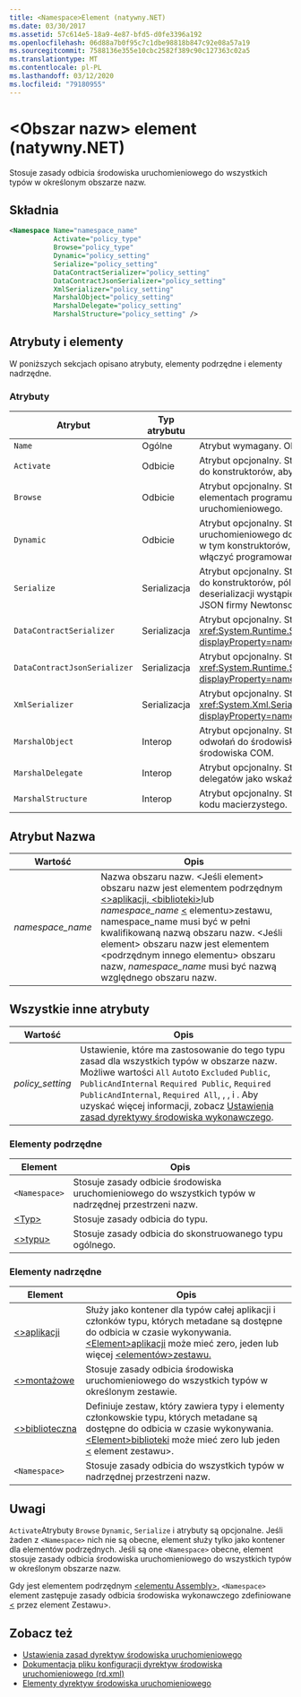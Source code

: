 ```yaml
---
title: <Namespace>Element (natywny.NET)
ms.date: 03/30/2017
ms.assetid: 57c614e5-18a9-4e87-bfd5-d0fe3396a192
ms.openlocfilehash: 06d88a7b0f95c7c1dbe98818b847c92e08a57a19
ms.sourcegitcommit: 7588136e355e10cbc2582f389c90c127363c02a5
ms.translationtype: MT
ms.contentlocale: pl-PL
ms.lasthandoff: 03/12/2020
ms.locfileid: "79180955"
---
```

# <a name="namespace-element-net-native"></a>\<Obszar nazw> element (natywny.NET)
Stosuje zasady odbicia środowiska uruchomieniowego do wszystkich typów w określonym obszarze nazw.  
  
## <a name="syntax"></a>Składnia  
  
```xml  
<Namespace Name="namespace_name"
           Activate="policy_type"
           Browse="policy_type"  
           Dynamic="policy_setting"  
           Serialize="policy_setting"  
           DataContractSerializer="policy_setting"  
           DataContractJsonSerializer="policy_setting"  
           XmlSerializer="policy_setting"  
           MarshalObject="policy_setting"  
           MarshalDelegate="policy_setting"  
           MarshalStructure="policy_setting" />  
```  
  
## <a name="attributes-and-elements"></a>Atrybuty i elementy  
 W poniższych sekcjach opisano atrybuty, elementy podrzędne i elementy nadrzędne.  
  
### <a name="attributes"></a>Atrybuty  
  
|Atrybut|Typ atrybutu|Opis|  
|---------------|--------------------|-----------------|  
|`Name`|Ogólne|Atrybut wymagany. Określa nazwę przestrzeni nazw.|  
|`Activate`|Odbicie|Atrybut opcjonalny. Steruje dostępem środowiska wykonawczego do konstruktorów, aby włączyć aktywację wystąpień.|  
|`Browse`|Odbicie|Atrybut opcjonalny. Steruje wykonywaniem zapytań o informacje o elementach programu, ale nie włącza dostępu do środowiska uruchomieniowego.|  
|`Dynamic`|Odbicie|Atrybut opcjonalny. Steruje dostępem środowiska uruchomieniowego do wszystkich elementów członkowskich typu, w tym konstruktorów, metod, pól, właściwości i zdarzeń, aby włączyć programowanie dynamiczne.|  
|`Serialize`|Serializacja|Atrybut opcjonalny. Steruje dostępem środowiska wykonawczego do konstruktorów, pól i właściwości, aby umożliwić serializowanie i deserializacji wystąpień typu przez biblioteki, takie jak serializator JSON firmy Newtonsoft.|  
|`DataContractSerializer`|Serializacja|Atrybut opcjonalny. Steruje zasadami serializacji, <xref:System.Runtime.Serialization.DataContractSerializer?displayProperty=nameWithType> która używa klasy.|  
|`DataContractJsonSerializer`|Serializacja|Atrybut opcjonalny. Steruje zasadami serializacji JSON, która używa <xref:System.Runtime.Serialization.Json.DataContractJsonSerializer?displayProperty=nameWithType> klasy.|  
|`XmlSerializer`|Serializacja|Atrybut opcjonalny. Steruje zasadami serializacji XML, która używa <xref:System.Xml.Serialization.XmlSerializer?displayProperty=nameWithType> tej klasy.|  
|`MarshalObject`|Interop|Atrybut opcjonalny. Steruje zasadami organizowania typów odwołań do środowiska wykonawczego systemu Windows i środowiska COM.|  
|`MarshalDelegate`|Interop|Atrybut opcjonalny. Steruje zasadami organizowania typów delegatów jako wskaźników funkcji do kodu macierzystego.|  
|`MarshalStructure`|Interop|Atrybut opcjonalny. Steruje zasadami organizowania struktur do kodu macierzystego.|  
  
## <a name="name-attribute"></a>Atrybut Nazwa  
  
|Wartość|Opis|  
|-----------|-----------------|  
|*namespace_name*|Nazwa obszaru nazw. \<Jeśli element> obszaru nazw jest elementem podrzędnym [ \<>aplikacji, ](application-element-net-native.md) [ \<biblioteki>](library-element-net-native.md)lub *namespace_name* [ \<](assembly-element-net-native.md) elementu>zestawu, namespace_name musi być w pełni kwalifikowaną nazwą obszaru nazw. \<Jeśli element> obszaru nazw jest elementem \<podrzędnym innego elementu> obszaru nazw, *namespace_name* musi być nazwą względnego obszaru nazw.|  
  
## <a name="all-other-attributes"></a>Wszystkie inne atrybuty  
  
|Wartość|Opis|  
|-----------|-----------------|  
|*policy_setting*|Ustawienie, które ma zastosowanie do tego typu zasad dla wszystkich typów w obszarze nazw. Możliwe wartości `All` `Auto`to `Excluded` `Public`, `PublicAndInternal` `Required Public`, `Required PublicAndInternal`, `Required All`, , , i . Aby uzyskać więcej informacji, zobacz [Ustawienia zasad dyrektywy środowiska wykonawczego](runtime-directive-policy-settings.md).|  
  
### <a name="child-elements"></a>Elementy podrzędne  
  
|Element|Opis|  
|-------------|-----------------|  
|`<Namespace>`|Stosuje zasady odbicie środowiska uruchomieniowego do wszystkich typów w nadrzędnej przestrzeni nazw.|  
|[\<Typ>](type-element-net-native.md)|Stosuje zasady odbicia do typu.|  
|[\<>typu>](typeinstantiation-element-net-native.md)|Stosuje zasady odbicia do skonstruowanego typu ogólnego.|  
  
### <a name="parent-elements"></a>Elementy nadrzędne  
  
|Element|Opis|  
|-------------|-----------------|  
|[\<>aplikacji](application-element-net-native.md)|Służy jako kontener dla typów całej aplikacji i członków typu, których metadane są dostępne do odbicia w czasie wykonywania. [ \<Element>aplikacji](application-element-net-native.md) może mieć zero, jeden lub więcej [ \<elementów>zestawu.](assembly-element-net-native.md)|  
|[\<>montażowe](assembly-element-net-native.md)|Stosuje zasady odbicia środowiska uruchomieniowego do wszystkich typów w określonym zestawie.|  
|[\<>biblioteczna](library-element-net-native.md)|Definiuje zestaw, który zawiera typy i elementy członkowskie typu, których metadane są dostępne do odbicia w czasie wykonywania. [ \<Element>biblioteki](library-element-net-native.md) może mieć zero lub jeden [ \<](assembly-element-net-native.md) element zestawu>.|  
|`<Namespace>`|Stosuje zasady odbicia do wszystkich typów w nadrzędnej przestrzeni nazw.|  
  
## <a name="remarks"></a>Uwagi  
 `Activate`Atrybuty `Browse` `Dynamic`, `Serialize` i atrybuty są opcjonalne. Jeśli żaden z `<Namespace>` nich nie są obecne, element służy tylko jako kontener dla elementów podrzędnych. Jeśli są one `<Namespace>` obecne, element stosuje zasady odbicia środowiska uruchomieniowego do wszystkich typów w określonym obszarze nazw.  
  
 Gdy jest elementem podrzędnym [ \<elementu Assembly>,](assembly-element-net-native.md) `<Namespace>` element zastępuje zasady odbicia środowiska wykonawczego zdefiniowane [ \<](assembly-element-net-native.md) przez element Zestawu>.  
  
## <a name="see-also"></a>Zobacz też

- [Ustawienia zasad dyrektyw środowiska uruchomieniowego](runtime-directive-policy-settings.md)
- [Dokumentacja pliku konfiguracji dyrektyw środowiska uruchomieniowego (rd.xml)](runtime-directives-rd-xml-configuration-file-reference.md)
- [Elementy dyrektyw środowiska uruchomieniowego](runtime-directive-elements.md)
